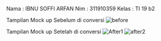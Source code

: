 Nama  : IBNU SOFFI ARFAN
Nim   : 311910359
Kelas : TI 19 b2


Tampilan Mock up Sebelum di conversi
![before](https://user-images.githubusercontent.com/81373389/116846092-c1c0ed80-ac11-11eb-8528-a7d669cbd283.JPG)



Tampilan Mock up Setelah di conversi
![After1](https://user-images.githubusercontent.com/81373389/116846103-c685a180-ac11-11eb-9cb1-03d1b58f3caa.JPG)
![after2](https://user-images.githubusercontent.com/81373389/116846115-cedddc80-ac11-11eb-9476-77e188045dbc.JPG)
